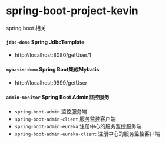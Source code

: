 # spring-boot-project-kevin
spring boot 相关

#### `jdbc-demo` Spring JdbcTemplate
* http://localhost:8080/getUser/1


#### `mybatis-demo` Spring Boot集成Mybatis
* http://localhost:9999/getUser


#### `admin-monitor` Spring Boot Admin监控服务
* `spring-boot-admin` 监控服务端
* `spring-boot-admin-client` 服务监控客户端
* `spring-boot-admin-eureka` 注册中心的服务监控服务端
* `spring-boot-admin-eureka-client` 注册中心的服务监控客户端
